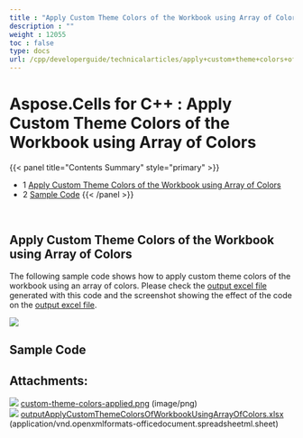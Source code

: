 ```yaml
---
title : "Apply Custom Theme Colors of the Workbook using Array of Colors" 
description : "" 
weight : 12055 
toc : false
type: docs
url: /cpp/developerguide/technicalarticles/apply+custom+theme+colors+of+the+workbook+using+array+of+colors/
---
```


# Aspose.Cells for C++ : Apply Custom Theme Colors of the Workbook using Array of Colors


{{< panel title="Contents Summary" style="primary" >}}
*   1 [Apply Custom Theme Colors of the Workbook using Array of Colors](#apply-custom-theme-colors-of-the-workbook-using-array-of-colors)
*   2 [Sample Code](#sample-code)
{{< /panel >}}
 

 

## Apply Custom Theme Colors of the Workbook using Array of Colors

The following sample code shows how to apply custom theme colors of the workbook using an array of colors. Please check the [output excel file](https://docs2.aspose.com/cells/cpp/attachments/22970916/23167001.xlsx) generated with this code and the screenshot showing the effect of the code on the [output excel file](https://docs2.aspose.com/cells/cpp/attachments/22970916/23167001.xlsx).

![](https://docs2.aspose.com/cells/cpp/attachments/22970916/23167000.png)

## Sample Code

## Attachments:

![](https://docs2.aspose.com/cells/cpp/images/icons/bullet_blue.gif) [custom-theme-colors-applied.png](https://docs2.aspose.com/cells/cpp/attachments/22970916/23167000.png) (image/png)  
![](https://docs2.aspose.com/cells/cpp/images/icons/bullet_blue.gif) [outputApplyCustomThemeColorsOfWorkbookUsingArrayOfColors.xlsx](https://docs2.aspose.com/cells/cpp/attachments/22970916/23167001.xlsx) (application/vnd.openxmlformats-officedocument.spreadsheetml.sheet)  


